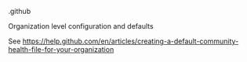 .github

Organization level configuration and defaults

See https://help.github.com/en/articles/creating-a-default-community-health-file-for-your-organization
